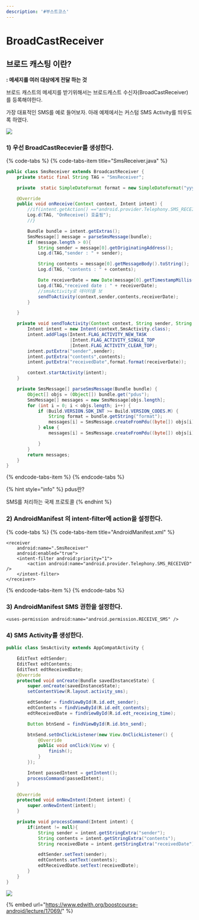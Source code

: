 ```yaml
---
description: '#부스트코스'
---
```


# BroadCastReceiver

## 브로드 캐스팅 이란?

**: 메세지를 여러 대상에게 전달 하는 것**

브로드 캐스트의 메세지를 받기위해서는 브로드캐스트 수신자\(BroadCastReceiver\)를 등록해야한다.

가장 대표적인 SMS를 예로 들어보자. 아래 예제에서는 커스텀 SMS Activity를 띄우도록 하였다.

![](../.gitbook/assets/broadcast_sms.png)

### 1\) 우선 BroadCastRecevier를 생성한다.

{% code-tabs %}
{% code-tabs-item title="SmsReceiver.java" %}
```java
public class SmsReceiver extends BroadcastReceiver {
    private static final String TAG = "SmsReceiver";

    private  static SimpleDateFormat format = new SimpleDateFormat("yyyy-MM-dd HH:mm");

    @Override
    public void onReceive(Context context, Intent intent) {
        //if(intent.getAction() =="android.provider.Telephony.SMS_RECEIVED"){
        Log.d(TAG, "OnReceive() 호출됨");
        //}

        Bundle bundle = intent.getExtras();
        SmsMessage[] message = parseSmsMessage(bundle);
        if (message.length > 0){
            String sender = message[0].getOriginatingAddress();
            Log.d(TAG,"sender : " + sender);

            String contents = message[0].getMessageBody().toString();
            Log.d(TAG, "contents : " + contents);

            Date receiverDate = new Date(message[0].getTimestampMillis());
            Log.d(TAG,"received date : " + receiverDate);
            //smsActivity로 데이터를 보
            sendToActivity(context,sender,contents,receiverDate);
        }

    }

    private void sendToActivity(Context context, String sender, String contents, Date receiverDate) {
        Intent intent = new Intent(context,SmsActivity.class);
        intent.addFlags(Intent.FLAG_ACTIVITY_NEW_TASK
                        |Intent.FLAG_ACTIVITY_SINGLE_TOP
                        |Intent.FLAG_ACTIVITY_CLEAR_TOP);
        intent.putExtra("sender",sender);
        intent.putExtra("contents",contents);
        intent.putExtra("receivedDate",format.format(receiverDate));

        context.startActivity(intent);
    }

    private SmsMessage[] parseSmsMessage(Bundle bundle) {
        Object[] objs = (Object[]) bundle.get("pdus");
        SmsMessage[] messages = new SmsMessage[objs.length];
        for (int i = 0; i < objs.length; i++) {
            if (Build.VERSION.SDK_INT >= Build.VERSION_CODES.M) {
                String format = bundle.getString("format");
                messages[i] = SmsMessage.createFromPdu((byte[]) objs[i], format);
            } else {
                messages[i] = SmsMessage.createFromPdu((byte[]) objs[i]);

            }
        }
        return messages;
    }
}

```
{% endcode-tabs-item %}
{% endcode-tabs %}

{% hint style="info" %}
pdus란?

SMS를 처리하는 국제 프로토콜 
{% endhint %}

### 2\) AndroidManifest 의 intent-filter에 action을 설정한다.

{% code-tabs %}
{% code-tabs-item title="AndroidManifest.xml" %}
```markup
<receiver
    android:name=".SmsReceiver"
    android:enabled="true">
    <intent-filter android:priority="1">
        <action android:name="android.provider.Telephony.SMS_RECEIVED" />
    </intent-filter>
</receiver>
```
{% endcode-tabs-item %}
{% endcode-tabs %}

### 3\) AndroidManifest SMS 권한을 설정한다. 

```markup
<uses-permission android:name="android.permission.RECEIVE_SMS" />
```

### 4\) SMS Activity를 생성한다.

```java
public class SmsActivity extends AppCompatActivity {

    EditText edtSender;
    EditText edtContents;
    EditText edtReceivedDate;
    @Override
    protected void onCreate(Bundle savedInstanceState) {
        super.onCreate(savedInstanceState);
        setContentView(R.layout.activity_sms);

        edtSender = findViewById(R.id.edt_sender);
        edtContents = findViewById(R.id.edt_contents);
        edtReceivedDate = findViewById(R.id.edt_receiving_time);

        Button btnSend = findViewById(R.id.btn_send);

        btnSend.setOnClickListener(new View.OnClickListener() {
            @Override
            public void onClick(View v) {
                finish();
            }
        });

        Intent passedIntent = getIntent();
        processCommand(passedIntent);
    }

    @Override
    protected void onNewIntent(Intent intent) {
        super.onNewIntent(intent);
    }

    private void processCommand(Intent intent) {
        if(intent != null){
            String sender = intent.getStringExtra("sender");
            String contents = intent.getStringExtra("contents");
            String receivedDate = intent.getStringExtra("receivedDate");

            edtSender.setText(sender);
            edtContents.setText(contents);
            edtReceivedDate.setText(receivedDate);
        }
    }
}
```

![](../.gitbook/assets/broadcast_sms.gif)

{% embed url="https://www.edwith.org/boostcourse-android/lecture/17069/" %}



